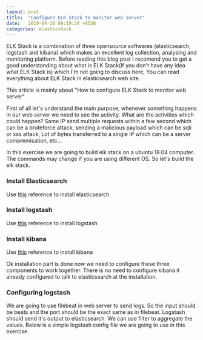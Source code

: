 ```yaml
---
layout: post
title:  "Configure ELK Stack to monitor web server"
date:   2019-04-30 09:19:24 +0530
categories: elasticstack
---
```

ELK Stack is a combination of three opensource softwares (elasticsearch, logstash and kibana) which makes an excellent log collection, analysing and monitoring platform. Before reading this blog post I recomend you to get a good understanding about what is ELK Stack(If you don't have any idea what ELK Stack is) which I'm not going to discuss here, You can read everything about ELK Stack in elasticsearch web site.  

This article is mainly about "How to configure ELK Stack to monitor web server"

First of all let's understand the main purpose, whenever something happens in our web server we need to see the activity. What are the activities which could happen? Same IP send multiple requests within a few second which can be a bruteforce attack, sending a malicious payload which can be sqli or xss attack, Lot of bytes transferred to a single IP which can be a server compremisation, etc... 

In this exercise we are going to build elk stack on a ubuntu 18.04 computer. The commands may change if you are using different OS. So let's build the elk stack.

### Install Elasticsearch

Use [this][install-elasticsearch] reference to install elasticsearch

### Install logstash

Use [this][install-logstash] reference to install logstash

### Install kibana

Use [this][install-kibana] reference to install kibana

Ok installation part is done now we need to configure these three components to work together. There is no need to configure kibana it already configured to talk to elasticsearch at the installation. 

### Configuring logstash

We are going to use filebeat in web server to send logs. So the input should be beats and the port should be the exact same as in filebeat. Logstash should send it's output to elasticsearch. We can use filter to aggregate the values. Below is a simple logstash config file we are going to use in this exercise.

[install-elasticsearch]:  https://github.com/janithmalinga/ELK-Stack-Stuff/blob/master/elasticsearch/elasticsearch.md
[install-logstash]:       https://github.com/janithmalinga/ELK-Stack-Stuff/blob/master/logstash/logstash.md
[install-kibana]:         https://github.com/janithmalinga/ELK-Stack-Stuff/blob/master/kibana/kibana.md
